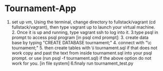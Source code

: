 # Tournament-App
1. set up vm, Using the terminal, change directory to fullstack/vagrant (cd fullstack/vagrant), then type vagrant up to launch your virtual machine. 2. Once it is up and running, type vagrant ssh to log into it. 3.type psql in prompt to access psql program  [in psql cmd prompt]: 3. create data base by typing "CREATE DATABASE tournament;"  4. connect with "\c tournament;"  5. then create tables with \i tournament.sql if that does not work copy and past the text from inside tournament.sql into your psql prompt. or use (run psql -f tournament.sql) if the above option do not work for you.  [in file system] 6.finaly run tournament_test.py
